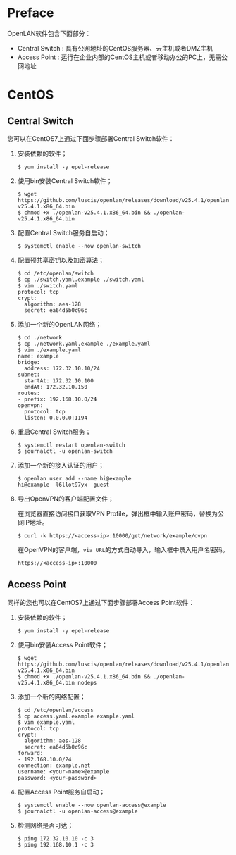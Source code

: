 # Preface

OpenLAN软件包含下面部分：

* Central Switch : 具有公网地址的CentOS服务器、云主机或者DMZ主机
* Access Point : 运行在企业内部的CentOS主机或者移动办公的PC上，无需公网地址

# CentOS

## Central Switch

您可以在CentOS7上通过下面步骤部署Central Switch软件：
1. 安装依赖的软件；
   ```
   $ yum install -y epel-release
   ```
2. 使用bin安装Central Switch软件；
   ```
   $ wget https://github.com/luscis/openlan/releases/download/v25.4.1/openlan-v25.4.1.x86_64.bin
   $ chmod +x ./openlan-v25.4.1.x86_64.bin && ./openlan-v25.4.1.x86_64.bin
   ```
3. 配置Central Switch服务自启动；
   ```
   $ systemctl enable --now openlan-switch
   ```
4. 配置预共享密钥以及加密算法；
   ```
   $ cd /etc/openlan/switch
   $ cp ./switch.yaml.example ./switch.yaml
   $ vim ./switch.yaml
   protocol: tcp
   crypt:
     algorithm: aes-128
     secret: ea64d5b0c96c
   ```

1. 添加一个新的OpenLAN网络；
   ```
   $ cd ./network
   $ cp ./network.yaml.example ./example.yaml
   $ vim ./example.yaml 
   name: example
   bridge: 
     address: 172.32.10.10/24
   subnet:
     startAt: 172.32.10.100
     endAt: 172.32.10.150
   routes: 
   - prefix: 192.168.10.0/24
   openvpn:
     protocol: tcp
     listen: 0.0.0.0:1194
   ```
2. 重启Central Switch服务；
   ```
   $ systemctl restart openlan-switch
   $ journalctl -u openlan-switch
   ```
3. 添加一个新的接入认证的用户；
   ```
   $ openlan user add --name hi@example
   hi@example  l6llot97yx  guest
   ```
4. 导出OpenVPN的客户端配置文件；

   在浏览器直接访问接口获取VPN Profile，弹出框中输入账户密码，替换<access-ip>为公网IP地址。
   ```
   $ curl -k https://<access-ip>:10000/get/network/example/ovpn
   ```
   在OpenVPN的客户端，`via URL`的方式自动导入，输入框中录入用户名密码。
   ```
   https://<access-ip>:10000
   ```
## Access Point

同样的您也可以在CentOS7上通过下面步骤部署Access Point软件：

1. 安装依赖的软件；
   ```
   $ yum install -y epel-release
   ```
2. 使用bin安装Access Point软件；
   ```
   $ wget https://github.com/luscis/openlan/releases/download/v25.4.1/openlan-v25.4.1.x86_64.bin
   $ chmod +x ./openlan-v25.4.1.x86_64.bin && ./openlan-v25.4.1.x86_64.bin nodeps
   ```
2. 添加一个新的网络配置；
   ```
   $ cd /etc/openlan/access
   $ cp access.yaml.example example.yaml
   $ vim example.yaml
   protocol: tcp
   crypt:
     algorithm: aes-128
     secret: ea64d5b0c96c
   forward:
   - 192.168.10.0/24
   connection: example.net
   username: <your-name>@example
   password: <your-password>
   ```
3. 配置Access Point服务自启动；
   ```
   $ systemctl enable --now openlan-access@example
   $ journalctl -u openlan-access@example
   ```
4. 检测网络是否可达；
   ```
   $ ping 172.32.10.10 -c 3
   $ ping 192.168.10.1 -c 3
   ```
